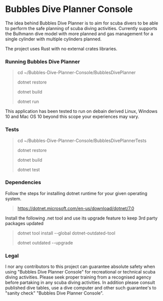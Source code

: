 Bubbles Dive Planner Console
============================

The idea behind Bubbles Dive Planner is to aim for scuba divers to be able to perform the safe planning of scuba diving activities. Currently supports the Bulhmann dive model with more planned and gas management for a single cylinder with multiple cylinders planned.

The project uses Rust with no external crates libraries.

### Running Bubbles Dive Planner

> cd ~/Bubbles-Dive-Planner-Console/BubblesDivePlanner
> 
> dotnet restore
>
> dotnet build
> 
> dotnet run

This application has been tested to run on debain derived Linux, Windows 10 and Mac OS 10 beyond this scope your experiences may vary.

### Tests

> cd ~/Bubbles-Dive-Planner-Console/BubblesDivePlannerTests
> 
> dotnet restore
>
> dotnet build
>
> dotnet test

### Dependencies

Follow the steps for installing dotnet runtime for your given operating system.

> https://dotnet.microsoft.com/en-us/download/dotnet/7.0

Install the following .net tool and use its upgrade feature to keep 3rd party packages updated

> dotnet tool install --global dotnet-outdated-tool
>
> dotnet outdated --upgrade

### Legal

I nor any contributors to this project can guarantee absolute safety when using "Bubbles Dive Planner Console" for recreational or technical scuba diving activities. Please seek proper training from a recognised agency before partaking in any scuba diving activities. In addition please consult published dive tables, use a dive computer and other such guarantee's to "sanity check" "Bubbles Dive Planner Console".